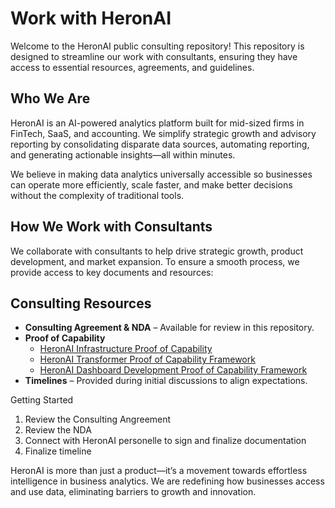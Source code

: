 # Work with HeronAI
Welcome to the HeronAI public consulting repository! This repository is designed to streamline our work with consultants, ensuring they have access to essential resources, agreements, and guidelines.

## Who We Are
HeronAI is an AI-powered analytics platform built for mid-sized firms in FinTech, SaaS, and accounting. We simplify strategic growth and advisory reporting by consolidating disparate data sources, automating reporting, and generating actionable insights—all within minutes.

We believe in making data analytics universally accessible so businesses can operate more efficiently, scale faster, and make better decisions without the complexity of traditional tools.

## How We Work with Consultants
We collaborate with consultants to help drive strategic growth, product development, and market expansion. To ensure a smooth process, we provide access to key documents and resources:

## Consulting Resources  

- **Consulting Agreement & NDA** – Available for review in this repository.  
- **Proof of Capability**  
  - [HeronAI Infrastructure Proof of Capability](https://docs.google.com/document/d/11nPyaxOrc6XXy9YtdBRRQx0yOSXdl_PUhSocNKHrI-o/edit?tab=t.0#heading=h.dwo3nmpy6tq)  
  - [HeronAI Transformer Proof of Capability Framework](https://docs.google.com/document/d/14loafhaDsMMFqt9TG4hPX-hw1Ly0D6vzNXWx4J2hDWo/edit?tab=t.0#heading=h.dwo3nmpy6tq)  
  - [HeronAI Dashboard Development Proof of Capability Framework](https://docs.google.com/document/d/1QIM-osDGVH_DUaqn1hmT1yz-rqxETrTgteHjTtnN_yI/edit?pli=1&tab=t.0)  
- **Timelines** – Provided during initial discussions to align expectations.  

Getting Started
1. Review the Consulting Angreement
2. Review the NDA
3. Connect with HeronAI personelle to sign and finalize documentation
4. Finalize timeline

HeronAI is more than just a product—it’s a movement towards effortless intelligence in business analytics. We are redefining how businesses access and use data, eliminating barriers to growth and innovation.

